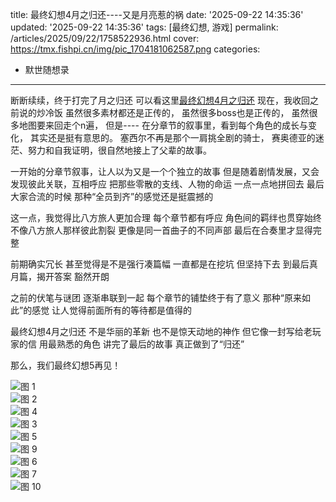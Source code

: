 title: 最终幻想4月之归还----又是月亮惹的祸
date: '2025-09-22 14:35:36'
updated: '2025-09-22 14:35:36'
tags: [最终幻想, 游戏]
permalink: /articles/2025/09/22/1758522936.html
cover: https://tmx.fishpi.cn/img/pic_1704181062587.png
categories: 
- 默世随想录
---

断断续续，终于打完了月之归还
可以看这里[最终幻想4月之归还](https://sszsj.com/articles/2024/01/02/1704177884.html)
现在，我收回之前说的炒冷饭
虽然很多素材都还是正传的，
虽然很多boss也是正传的，
虽然很多地图要来回走个n遍，
但是----
在分章节的叙事里，看到每个角色的成长与变化，
其实还是挺有意思的。
塞西尔不再是那个一肩挑全剧的骑士，
赛奥德亚的迷茫、努力和自我证明，很自然地接上了父辈的故事。

一开始的分章节叙事，让人以为又是一个个独立的故事
但是随着剧情发展，又会发现彼此关联，互相呼应
把那些零散的支线、人物的命运
一点一点地拼回去
最后大家合流的时候
那种“全员到齐”的感觉还是挺震撼的

这一点，我觉得比八方旅人更加合理
每个章节都有呼应
角色间的羁绊也贯穿始终
不像八方旅人那样彼此割裂
更像是同一首曲子的不同声部
最后在合奏里才显得完整

前期确实冗长
甚至觉得是不是强行凑篇幅
一直都是在挖坑
但坚持下去
到最后真月篇，揭开答案
豁然开朗

之前的伏笔与谜团
逐渐串联到一起
每个章节的铺垫终于有了意义
那种“原来如此”的感觉
让人觉得前面所有的等待都是值得的

最终幻想4月之归还
不是华丽的革新
也不是惊天动地的神作
但它像一封写给老玩家的信
用最熟悉的角色
讲完了最后的故事
真正做到了“归还”

那么，我们最终幻想5再见！

![图 1](https://tmx.fishpi.cn/img/pic_1704181076926.png)  
![图 2](https://tmx.fishpi.cn/img/pic_1704181084329.png)  
![图 4](https://tmx.fishpi.cn/img/pic_1704181115396.png)  
![图 3](https://tmx.fishpi.cn/img/pic_1704181096146.png)  
![图 5](https://tmx.fishpi.cn/img/pic_1704181128351.png)  
![图 9](https://tmx.fishpi.cn/img/pic_1704181201762.png)  
![图 6](https://tmx.fishpi.cn/img/pic_1704181134927.png)  
![图 7](https://tmx.fishpi.cn/img/pic_1704181145361.png)  
![图 10](https://tmx.fishpi.cn/img/pic_1704181225612.png)  

